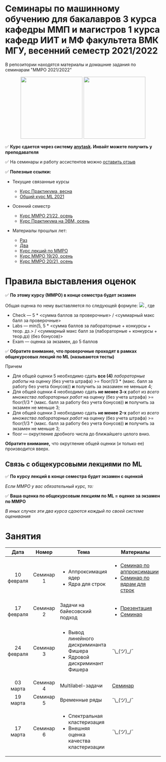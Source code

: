 # Семинары по машинному обучению для бакалавров 3 курса кафедры ММП и магистров 1 курса кафедр ИИТ и МФ факультета ВМК МГУ, весенний семестр 2021/2022
В репозитории находятся материалы и домашние задания по семинарам "ММРО 2021/2022"

<p align="center">
<img src="http://funzoo.ru/uploads/posts/2009-11/1258648863_tn.jpg" height=200pt> <img src="https://github.com/mmp-mmro-team/mmp_mmro_fall_2021/blob/main/trash/kernel_trick.jpg" height=200pt>
</p>

:white_check_mark: **Курс сдается через систему [anytask](https://anytask.org/course/907). Инвайт можете получить у преподавателя**

:white_check_mark: На семинары и работу ассистентов можно [оставить отзыв](https://docs.google.com/forms/d/e/1FAIpQLSeCww7kQZRBbPDFW_dTRpKdBl1pL0jx4nezhciAof8b22O05Q/viewform)

:white_check_mark: **Полезные ссылки:**

* Текущие связанные курсы
    * [Курс Практикума, весна](https://github.com/mmp-practicum-team/mmp_practicum_spring_2022) 
    * [Общий курс ML 2021](https://github.com/MSU-ML-COURSE/ML-COURSE-21-22)

* Осенний семестр
    * [Курс ММРО 21/22, осень](https://github.com/mmp-mmro-team/mmp_mmro_fall_2021)
    * [Курс Практикума на ЭВМ, осень](https://github.com/mmp-practicum-team/mmp_practicum_fall_2021)

* Материалы прошлых лет:
  * [Раз](https://github.com/esokolov/ml-course-msu)
  * [Два](https://github.com/esokolov/ml-course-hse)
  * [Курс лекций по ММРО](http://www.machinelearning.ru/wiki/index.php?title=%D0%9C%D0%B0%D1%82%D0%B5%D0%BC%D0%B0%D1%82%D0%B8%D1%87%D0%B5%D1%81%D0%BA%D0%B8%D0%B5_%D0%BC%D0%B5%D1%82%D0%BE%D0%B4%D1%8B_%D1%80%D0%B0%D1%81%D0%BF%D0%BE%D0%B7%D0%BD%D0%B0%D0%B2%D0%B0%D0%BD%D0%B8%D1%8F_%D0%BE%D0%B1%D1%80%D0%B0%D0%B7%D0%BE%D0%B2_%28%D0%BA%D1%83%D1%80%D1%81_%D0%BB%D0%B5%D0%BA%D1%86%D0%B8%D0%B9%2C_%D0%92.%D0%92.%D0%9A%D0%B8%D1%82%D0%BE%D0%B2%29)
  * [Курс ММРО 19/20, осень](https://github.com/mmp-mmro-team/mmp_mmro_fall_2019)
  * [Курс ММРО 20/21, осень](https://github.com/mmp-mmro-team/mmp_mmro_fall_2020)

# Правила выставления оценок

:white_check_mark: **По этому курсу (ММРО) в конце семестра будет экзамен**

Общая оценка по нему выставляется по следующей формуле:
![](https://github.com/mmp-mmro-team/mmp_mmro_fall_2021/blob/main/trash/formula.png)
, где 

* Check — 5 * <сумма баллов за проверочные> / <суммарный макс балл за проверочные>
* Labs — min(5, 5 * <сумма баллов за лабораторные + конкурсы + теор. дз.> / <суммарный макс балл за (лабораторные + конкурсы + теор.дз) (без бонусов)>
* Exam — оценка за экзамен, до 5 баллов

:white_check_mark: **Обратите внимание, что проверочные проходят в рамках общекурсовых лекций по ML (называются тесты)**

Причем
* Для общей оценки 5 необходимо сдать **все (4)** _лабораторные работы_ на оценку (без учета штрафа) >= floor(1/3 * (макс. балл за работу без учета бонусов)) **и** получить за эказамен не меньше 4;
* Для общей оценки 4 необходимо сдать **не менее 3-х** работ из _всего множества лабораторных работ_ на оценку (без учета штрафа) >= floor(1/3 * (макс. балл за работу без учета бонусов)) **и** получить за экзамен не меньше 3;
* Для общей оценки 3 необходимо сдать **не менее 2-x** работ из _всего множества лабораторных работ_ на оценку (без учета штрафа) >= floor(1/3 * (макс. балл за работу без учета бонусов)) **и** получить за экзамен не меньше 3;
* floor — округление дробного числа до ближайшего целого вниз.

**Обратите внимание,** что округление общей оценки (и только ее) производится вверх.

## Связь с общекурсовыми лекциями по ML

:white_check_mark: **По курсу лекций в конце семестра будет экзамен с оценкой**

_Если ММРО у вас обязательный курс, то:_

:white_check_mark: **Ваша оценка по общекурсовым лекциям по ML = оценке за экзамен по ММРО**

_В иных случах эти два курса сдаются каждый по своей системе оценивания_

# Занятия

| Дата | Номер | Тема | Материалы | ДЗ |
| :---: | :---: | --- | --- | --- |
| 10 февраля  | Семинар 1 | <ul><li>Аппроксимация ядер</li><li>Ядра для строк</li></ul> | <ul><li>[Семинар по аппроксимации](https://github.com/esokolov/ml-course-hse/blob/master/2020-spring/lecture-notes/lecture14-kernels.pdf)</li><li>[Семинар по ядрам для строк](https://github.com/esokolov/ml-course-hse/blob/master/2017-spring/seminars/sem14-kernels.pdf)</li></ul> | ¯\\\_(ツ)\_/¯ |
| 17 февраля | Семинар 2 | Задачи на байесовский подход | <ul><li>[Презентация](https://github.com/mmp-mmro-team/mmp_mmro_spring_2022/blob/main/seminars/PresentationPPD.pdf)</li><li>[Семинар](https://github.com/mmp-mmro-team/mmp_mmro_spring_2022/blob/main/seminars/Sem13_bayes.pdf)</li></ul> | [Прак.1 SVM и аппроксимация ядер](https://github.com/mmp-mmro-team/mmp_mmro_spring_2022/blob/main/homework-practice/homework-practice-01-random-features.ipynb) |
| 24 февраля | Семинар 3 | <ul><li>Вывод линейного дискриминанта Фишера</li><li>Ядровой дискриминант Фишера</li></ul> | ¯\\\_(ツ)\_/¯ | ¯\\\_(ツ)\_/¯ |
| 03 марта | Семинар 4 | Multilabel-задачи | [Семинар](https://github.com/esokolov/ml-course-hse/blob/master/2020-spring/seminars/sem21-multilabel.pdf) |¯\\\_(ツ)\_/¯ |
| 19 марта | Семинар 5 | Временные ряды | ¯\\\_(ツ)\_/¯ |¯\\\_(ツ)\_/¯ |
| 17 марта | Семинар 6 | <ul><li>Спектральная кластеризация</li><li>Внешняя оценка качества кластеризации</li></ul>  | ¯\\\_(ツ)\_/¯ | [Прак.2 Кластеризация](https://github.com/mmp-mmro-team/mmp_mmro_spring_2022/blob/main/homework-practice/homework-practice-02-unsupervised.ipynb) |


